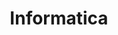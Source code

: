 ---
facebook: https://facebook.com/InformaticaLLC
instagram: https://instagram.com/informaticacorp
linkedin: https://linkedin.com/company/informatica
logohandle: informatica
sort: informatica
title: Informatica
twitter: https://x.com/Informatica
website: https://www.informatica.com/
wikipedia: https://en.wikipedia.org/wiki/Informatica
youtube: https://youtube.com/channel/UCvXtdT5kAsavz662XL7umvg
---